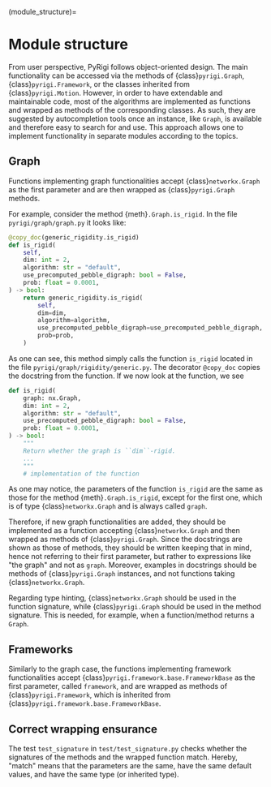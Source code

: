 (module_structure)=
# Module structure

From user perspective, PyRigi follows object-oriented design.
The main functionality can be accessed via the methods of {class}`pyrigi.Graph`, {class}`pyrigi.Framework`,
or the classes inherited from {class}`pyrigi.Motion`.
However, in order to have extendable and maintainable code,
most of the algorithms are implemented as functions and wrapped as methods of the corresponding classes.
As such, they are suggested by autocompletion tools once
an instance, like `Graph`, is available and therefore easy to search for and use.
This approach allows one to implement functionality in separate modules according to the topics.

## Graph

Functions implementing graph functionalities accept {class}`networkx.Graph` as the first parameter and are then wrapped as {class}`pyrigi.Graph` methods.

For example, consider the method {meth}`.Graph.is_rigid`.
In the file `pyrigi/graph/graph.py` it looks like:

```python
@copy_doc(generic_rigidity.is_rigid)
def is_rigid(
    self,
    dim: int = 2,
    algorithm: str = "default",
    use_precomputed_pebble_digraph: bool = False,
    prob: float = 0.0001,
) -> bool:
    return generic_rigidity.is_rigid(
        self,
        dim=dim,
        algorithm=algorithm,
        use_precomputed_pebble_digraph=use_precomputed_pebble_digraph,
        prob=prob,
    )
```

As one can see, this method simply calls the function `is_rigid` located in the file `pyrigi/graph/rigidity/generic.py`.
The decorator `@copy_doc` copies the docstring from the function.
If we now look at the function, we see

```python
def is_rigid(
    graph: nx.Graph,
    dim: int = 2,
    algorithm: str = "default",
    use_precomputed_pebble_digraph: bool = False,
    prob: float = 0.0001,
) -> bool:
    """
    Return whether the graph is ``dim``-rigid.
    ...
    """
    # implementation of the function
```

As one may notice, the parameters of the function `is_rigid` are the same as those for the method {meth}`.Graph.is_rigid`, except for the first one,
which is of type {class}`networkx.Graph` and is always called `graph`.

Therefore, if new graph functionalities are added,
they should be implemented as a function accepting {class}`networkx.Graph`
and then wrapped as methods of {class}`pyrigi.Graph`.
Since the docstrings are shown as those of methods,
they should be written keeping that in mind,
hence not referring to their first parameter,
but rather to expressions like "the graph" and not as `graph`.
Moreover, examples in docstrings should be methods of {class}`pyrigi.Graph` instances,
and not functions taking {class}`networkx.Graph`.

Regarding type hinting, {class}`networkx.Graph` should be used in the function signature,
while {class}`pyrigi.Graph` should be used in the method signature.
This is needed, for example, when a function/method returns a `Graph`.

## Frameworks

Similarly to the graph case, the functions implementing framework functionalities accept {class}`pyrigi.framework.base.FrameworkBase` as the first parameter, called `framework`, and
are wrapped as methods of {class}`pyrigi.Framework`,
which is inherited from {class}`pyrigi.framework.base.FrameworkBase`.

## Correct wrapping ensurance

The test `test_signature` in `test/test_signature.py` checks whether the signatures of the methods and the wrapped function match.
Hereby, "match" means that the parameters are the same, have the same default values, and have the same type (or inherited type).
